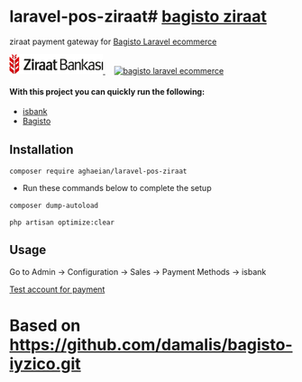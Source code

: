 # laravel-pos-ziraat# [bagisto ziraat](https://github.com/Aghaeian/laravel-pos-ziraat)

ziraat payment gateway for [Bagisto Laravel ecommerce](https://bagisto.com/)

<p align="left"> <a href="https://www.ziraatbankasi.com.tr/" target="_blank" rel="noreferrer"> <img src="/src/Resources/assets/images/ziraat.png" alt="ziraat" height="auto" width="auto"/> </a>&nbsp;&nbsp;&nbsp; <a href="https://bagisto.com/" target="_blank" rel="noreferrer"> <img src="https://avatars.githubusercontent.com/u/43133047?s=200&v=4" alt="bagisto laravel ecommerce" width="40" height="40" width="40"/> </a>

#### With this project you can quickly run the following:

- [isbank](https://github.com/aghaeian)
- [Bagisto](https://github.com/bagisto)

## Installation

```
composer require aghaeian/laravel-pos-ziraat
```

- Run these commands below to complete the setup

```
composer dump-autoload
```

```
php artisan optimize:clear
```

## Usage

Go to Admin -> Configuration -> Sales -> Payment Methods -> isbank

[Test account for payment](#)


# Based on https://github.com/damalis/bagisto-iyzico.git
